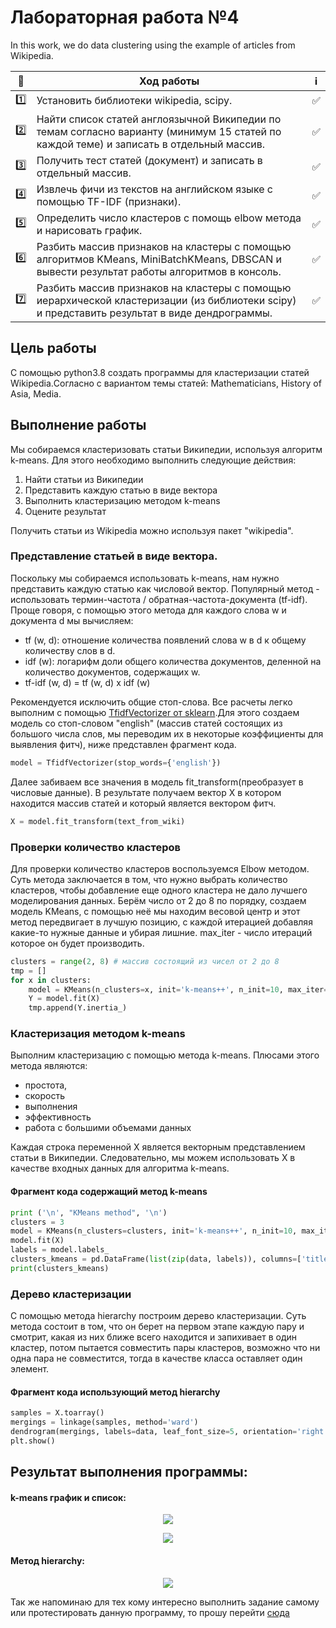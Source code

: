 
# Лабораторная работа №4

In this work, we do data clustering using the example of articles from Wikipedia.


| 🔢  | Ход работы   | ℹ️ |
| ------------- | ------------- |------------- |
| 1️⃣ | Установить библиотеки wikipedia, scipy.| ✅ |
| 2️⃣ | Найти список статей англоязычной Википедии по темам согласно варианту (минимум 15 статей по каждой теме) и записать в отдельный массив. |✅  |
| 3️⃣ | 	Получить тест статей (документ) и записать в отдельный массив.|✅  |
| 4️⃣ |	Извлечь фичи из текстов на английском языке с помощью TF-IDF (признаки). |✅  |
| 5️⃣ | Определить число кластеров с помощь elbow метода и нарисовать график. |✅  |
| 6️⃣ | Разбить массив признаков на кластеры с помощью алгоритмов KMeans, MiniBatchKMeans, DBSCAN и вывести результат работы алгоритмов в консоль. |✅  |
| 7️⃣ | Разбить массив признаков на кластеры с помощью иерархической кластеризации (из библиотеки scipy) и представить результат в виде дендрограммы.|✅  |


Цель работы
------------
С помощью python3.8 создать программы для кластеризации статей Wikipedia.Согласно с вариантом темы статей: Mathematicians, History of Asia, Media.

Выполнение работы
-----------------

Мы собираемся кластеризовать статьи Википедии, используя алгоритм k-means. Для этого необходимо выполнить следующие действия:

1. Найти статьи из Википедии
2. Представить каждую статью в виде вектора
3. Выполнить кластеризацию методом k-means
4. Оцените результат

Получить статьи из Wikipedia можно используя пакет "wikipedia".

### Представление статьей в виде вектора.

Поскольку мы собираемся использовать k-means, нам нужно представить каждую статью как числовой вектор. Популярный метод - использовать термин-частота / обратная-частота-документа (tf-idf). Проще говоря, с помощью этого метода для каждого слова w и документа d мы вычисляем:

* tf (w, d): отношение количества появлений слова w в d к общему количеству слов в d.
* idf (w): логарифм доли общего количества документов, деленной на количество документов, содержащих w.
* tf-idf (w, d) = tf (w, d) x idf (w)

Рекомендуется исключить общие стоп-слова. Все расчеты легко выполним с помощью [TfidfVectorizer от sklearn](https://scikit-learn.org/stable/modules/generated/sklearn.feature_extraction.text.TfidfVectorizer.html).Для этого создаем модель со стоп-словом "english" (массив статей состоящих из большого числа слов, мы переводим их в некоторые коэффициенты для выявления фитч), ниже представлен фрагмент кода.

```python
model = TfidfVectorizer(stop_words={'english'})
```

Далее забиваем все значения в модель fit_transform(преобразует в числовые данные). В результате получаем вектор Х в котором находится массив статей и который является вектором фитч.

```python
X = model.fit_transform(text_from_wiki)
```

### Проверки количество кластеров

Для проверки количество кластеров воспользуемся  Elbow методом. Суть метода заключается в том, что нужно выбрать количество кластеров, чтобы добавление еще одного кластера не дало лучшего моделирования данных. Берём число от 2 до 8 по порядку, создаем модель KMeans, с помощью неё мы находим весовой центр и этот метод передвигает в лучшую позицию, с каждой итерацией добавляя какие-то нужные данные и убирая лишние. max_iter - число итераций которое он будет производить.

```python
clusters = range(2, 8) # массив состоящий из чисел от 2 до 8
tmp = []
for x in clusters:
    model = KMeans(n_clusters=x, init='k-means++', n_init=10, max_iter=200)# c помощью её строим Elbow кривую
    Y = model.fit(X)
    tmp.append(Y.inertia_)
```
### Кластеризация методом k-means
Выполним кластеризацию с помощью метода k-means.
Плюсами этого метода являются:
* простота,
* скорость
* выполнения
* эффективность
* работа с большими объемами данных

Каждая строка переменной X является векторным представлением статьи в Википедии. Следовательно, мы можем использовать X в качестве входных данных для алгоритма k-means.

#### Фрагмент кода содержащий метод k-means
```python
print ('\n', "KMeans method", '\n')
clusters = 3
model = KMeans(n_clusters=clusters, init='k-means++', n_init=10, max_iter=200)
model.fit(X)
labels = model.labels_
clusters_kmeans = pd.DataFrame(list(zip(data, labels)), columns=['title', 'cluster'])
print(clusters_kmeans)
```

### Дерево кластеризации

С помощью метода hierarchy построим дерево кластеризации. Суть метода состоит в том, что он берет на первом этапе каждую пару и смотрит, какая  из них ближе всего находится и запихивает в один кластер, потом пытается совместить пары кластеров, возможно что ни одна пара не совместится, тогда в качестве класса оставляет один элемент.

#### Фрагмент кода использующий метод hierarchy
```python
samples = X.toarray()
mergings = linkage(samples, method='ward')
dendrogram(mergings, labels=data, leaf_font_size=5, orientation='right')
plt.show()
```

Результат выполнения программы:
---------------------------------


#### k-means график и список:

<p align="center">
  <img src="https://bmstu.codes/MorozoFF/lr-4-opc/-/raw/master/g-H4jagE6Ds.jpg" />
</p>

<p align="center">
  <img src="https://bmstu.codes/MorozoFF/lr-4-opc/-/raw/master/_-fzoGz5yo8.jpg" />
</p>


#### Метод hierarchy:

<p align="center">
  <img src="https://bmstu.codes/MorozoFF/lr-4-opc/-/raw/master/nQcsivJLEDM.jpg" />
</p>


Так же напоминаю для тех кому интересно выполнить задание самому или протестировать данную программу, то прошу перейти [сюда](https://drive.google.com/drive/folders/1b_molbj8z6JhHV6r178AeI1XpQezehsm?usp=sharing "Практикум по машинному обучению")
